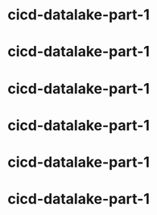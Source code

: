 # cicd-datalake-part-1
# cicd-datalake-part-1
# cicd-datalake-part-1
# cicd-datalake-part-1
# cicd-datalake-part-1
# cicd-datalake-part-1
